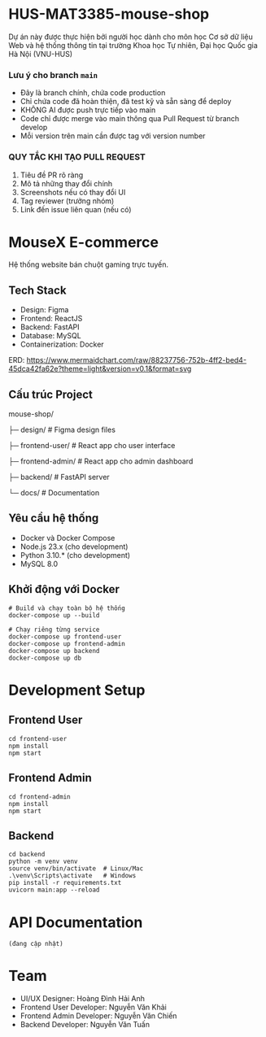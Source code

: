 # HUS-MAT3385-mouse-shop
Dự án này được thực hiện bởi người học dành cho môn học Cơ sở dữ liệu Web và hệ thống thông tin tại trường Khoa học Tự nhiên, Đại học Quốc gia Hà Nội (VNU-HUS)

### Lưu ý cho branch `main`

- Đây là branch chính, chứa code production
- Chỉ chứa code đã hoàn thiện, đã test kỹ và sẵn sàng để deploy
- KHÔNG AI được push trực tiếp vào main
- Code chỉ được merge vào main thông qua Pull Request từ branch develop
- Mỗi version trên main cần được tag với version number

### QUY TẮC KHI TẠO PULL REQUEST
1. Tiêu đề PR rõ ràng
2. Mô tả những thay đổi chính
3. Screenshots nếu có thay đổi UI
4. Tag reviewer (trưởng nhóm)
5. Link đến issue liên quan (nếu có)


# MouseX E-commerce

Hệ thống website bán chuột gaming trực tuyến.


## Tech Stack
- Design: Figma
- Frontend: ReactJS
- Backend: FastAPI
- Database: MySQL
- Containerization: Docker

ERD: https://www.mermaidchart.com/raw/88237756-752b-4ff2-bed4-45dca42fa62e?theme=light&version=v0.1&format=svg

## Cấu trúc Project
mouse-shop/

├─ design/ # Figma design files

├─ frontend-user/ # React app cho user interface

├─ frontend-admin/ # React app cho admin dashboard

├─ backend/ # FastAPI server

└─ docs/ # Documentation


## Yêu cầu hệ thống
- Docker và Docker Compose
- Node.js 23.x (cho development)
- Python 3.10.* (cho development)
- MySQL 8.0


## Khởi động với Docker
```
# Build và chạy toàn bộ hệ thống
docker-compose up --build

# Chạy riêng từng service
docker-compose up frontend-user
docker-compose up frontend-admin
docker-compose up backend
docker-compose up db
```

# Development Setup
## Frontend User
```
cd frontend-user
npm install
npm start
```

## Frontend Admin
```
cd frontend-admin
npm install
npm start
```

## Backend
```
cd backend
python -m venv venv
source venv/bin/activate  # Linux/Mac
.\venv\Scripts\activate   # Windows
pip install -r requirements.txt
uvicorn main:app --reload
```

# API Documentation
    (đang cập nhật)

# Team

- UI/UX Designer: Hoàng Đình Hải Anh  
- Frontend User Developer: Nguyễn Văn Khải  
- Frontend Admin Developer: Nguyễn Văn Chiến  
- Backend Developer: Nguyễn Văn Tuấn  

